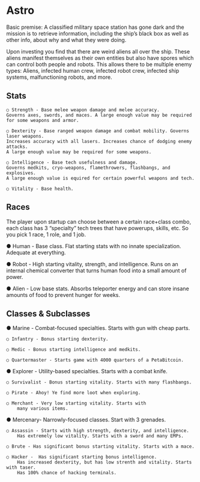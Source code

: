 Astro
====

Basic premise:  A classified military space station has gone dark and the mission is to retrieve information, including the ship’s black box as well as other info, about why and what they were doing.

Upon investing you find that there are weird aliens all over the ship.  These aliens manifest themselves as their own entities but also have spores which can control both people and robots.  This allows there to be multiple enemy types: Aliens, infected human crew, infected robot crew, infected ship systems, malfunctioning robots, and more.


Stats
-----
    ○ Strength - Base melee weapon damage and melee accuracy. 
    Governs axes, swords, and maces. A large enough value may be required for some weapons and armor.

    ○ Dexterity - Base ranged weapon damage and combat mobility. Governs laser weapons. 
    Increases accuracy with all lasers. Increases chance of dodging enemy attacks. 
    A large enough value may be required for some weapons.

    ○ Intelligence - Base tech usefulness and damage. 
    Governs medkits, cryo-weapons, flamethrowers, flashbangs, and explosives. 
    A large enough value is equired for certain powerful weapons and tech.

    ○ Vitality - Base health.



Races
-----
The player upon startup can choose between a certain race+class combo, each class has 3 “specialty” tech trees that have powerups, skills, etc.  So you pick 1 race, 1 role, and 1 job.

● Human - Base class. Flat starting stats with no innate specialization. Adequate at everything. 

● Robot - High starting vitality, strength, and intelligence. Runs on an internal chemical converter that turns human food into a small amount of power.

● Alien - Low base stats. Absorbs teleporter energy and can store insane amounts of food to prevent hunger for weeks.


Classes & Subclasses 
--------------------
● Marine - Combat-focused specialties. Starts with gun with cheap parts. 

    ○ Infantry - Bonus starting dexterity. 

    ○ Medic - Bonus starting intelligence and medkits. 

    ○ Quartermaster - Starts game with 4000 quarters of a PetaBitcoin.


● Explorer - Utility-based specialties. Starts with a combat knife.

    ○ Survivalist - Bonus starting vitality. Starts with many flashbangs.

    ○ Pirate - Ahoy! Ye find more loot when exploring. 

    ○ Merchant - Very low starting vitality. Starts with 
        many various items. 


● Mercenary- Narrowly-focused classes. Start with 3 grenades.

    ○ Assassin - Starts with high strength, dexterity, and intelligence.
        Has extremely low vitality. Starts with a sword and many EMPs. 

    ○ Brute - Has significant bonus starting vitality. Starts with a mace. 

    ○ Hacker -  Has significant starting bonus intelligence. 
        Has increased dexterity, but has low strenth and vitality. Starts with taser. 
        Has 100% chance of hacking terminals.
